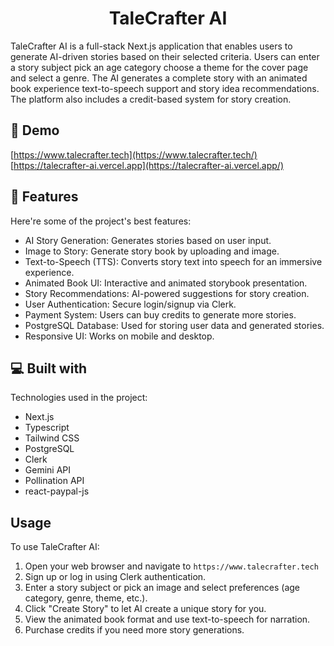 <h1 align="center" id="title">TaleCrafter AI</h1>

<p id="description">TaleCrafter AI is a full-stack Next.js application that enables users to generate AI-driven stories based on their selected criteria. Users can enter a story subject pick an age category choose a theme for the cover page and select a genre. The AI generates a complete story with an animated book experience text-to-speech support and story idea recommendations. The platform also includes a credit-based system for story creation.</p>

<h2>🚀 Demo</h2>

[https://www.talecrafter.tech](https://www.talecrafter.tech/)
<br>
[https://talecrafter-ai.vercel.app](https://talecrafter-ai.vercel.app/)

<!-- <p align="center"><img src="https://github.com/adityashriwas/TaleCrafter-AI/blob/main/Screenshot.png" alt="project-image"></p>-->
  
<h2>🧐 Features</h2>

Here're some of the project's best features:

*   AI Story Generation: Generates stories based on user input.
*   Image to Story: Generate story book by uploading and image.
*   Text-to-Speech (TTS): Converts story text into speech for an immersive experience.
*   Animated Book UI: Interactive and animated storybook presentation.
*   Story Recommendations: AI-powered suggestions for story creation.
*   User Authentication: Secure login/signup via Clerk.
*   Payment System: Users can buy credits to generate more stories.
*   PostgreSQL Database: Used for storing user data and generated stories.
*   Responsive UI: Works on mobile and desktop.
 
  
<h2>💻 Built with</h2>

Technologies used in the project:

*   Next.js
*   Typescript
*   Tailwind CSS
*   PostgreSQL
*   Clerk
*   Gemini API
*   Pollination API
*   react-paypal-js

## Usage

To use TaleCrafter AI:

1. Open your web browser and navigate to `https://www.talecrafter.tech`
2. Sign up or log in using Clerk authentication.
3. Enter a story subject or pick an image and select preferences (age category, genre, theme, etc.).
4. Click "Create Story" to let AI create a unique story for you.
5. View the animated book format and use text-to-speech for narration.
6. Purchase credits if you need more story generations.

